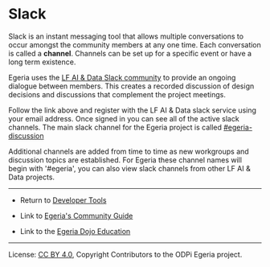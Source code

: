 <!-- SPDX-License-Identifier: CC-BY-4.0 -->
<!-- Copyright Contributors to the ODPi Egeria project 2020. -->

# Slack

Slack is an instant messaging tool that allows multiple conversations to occur
amongst the community members at any one time.  Each conversation is called a **channel**.
Channels can be set up for a specific event or have a long term existence.

Egeria uses the [LF AI & Data Slack community](http://slack.lfai.foundation) to provide an ongoing dialogue between members.
This creates a recorded discussion of design decisions and discussions that complement the project meetings.

Follow the link above and register with the LF AI & Data slack service using your email address.
Once signed in you can see all of the active slack channels.
The main slack channel for the Egeria project is called [#egeria-discussion](https://lfaifoundation.slack.com/archives/C01F40J2XA8)

Additional channels are added from time to time as new workgroups and discussion topics are established. For Egeria these 
channel names will begin with '#egeria', you can also view slack channels from other LF AI & Data projects.

----
* Return to [Developer Tools](.)


* Link to [Egeria's Community Guide](https://egeria-project.org/guides/community/)
* Link to the [Egeria Dojo Education](https://egeria-project.org/education/egeria-dojo/)

----
License: [CC BY 4.0](https://creativecommons.org/licenses/by/4.0/),
Copyright Contributors to the ODPi Egeria project.
